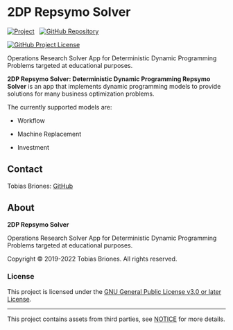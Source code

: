 <!-- Copyright (c) 2019-2022 Tobias Briones. All rights reserved. -->
<!-- SPDX-License-Identifier: GPL-3.0-or-later -->
<!-- This file is part of https://github.com/repsymo/2dp-repsymo-solver -->

# 2DP Repsymo Solver

[![Project](https://raw.githubusercontent.com/repsymo/2dp-repsymo-solver/static/badge.svg)](https://repsymo.com)
&nbsp;
[![GitHub Repository](https://img.shields.io/static/v1?label=GITHUB&message=REPOSITORY&labelColor=555&color=0277bd&style=for-the-badge&logo=GITHUB)](https://github.com/repsymo/2dp-repsymo-solver)

[![GitHub Project License](https://img.shields.io/github/license/repsymo/2dp-repsymo-solver.svg?style=flat-square)](https://github.com/repsymo/2dp-repsymo-solver/blob/main/LICENSE)

Operations Research Solver App for Deterministic Dynamic Programming Problems
targeted at educational purposes.

**2DP Repsymo Solver: Deterministic Dynamic Programming Repsymo Solver** is an
app that implements dynamic programming models to provide solutions for many
business optimization problems.

The currently supported models are:

- Workflow

- Machine Replacement

- Investment

## Contact

Tobias Briones: [GitHub](https://github.com/tobiasbriones)

## About

**2DP Repsymo Solver**

Operations Research Solver App for Deterministic Dynamic Programming Problems
targeted at educational purposes.

Copyright © 2019-2022 Tobias Briones. All rights reserved.

### License

This project is licensed under
the [GNU General Public License v3.0 or later License](LICENSE).

---

This project contains assets from third parties, see [NOTICE](NOTICE.md) for 
more details.
